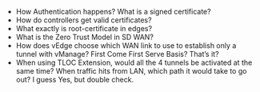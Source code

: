 - How Authentication happens? What is a signed certificate?
- How do controllers get valid certificates?
- What exactly is root-certificate in edges?
- What is the Zero Trust Model in SD WAN?
- How does vEdge choose which WAN link to use to establish only a tunnel with vManage? First Come First Serve Basis? That’s it?
- When using TLOC Extension, would all the 4 tunnels be activated at the same time? When traffic hits from LAN, which path it would take to go out? I guess Yes, but double check.
